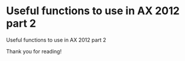 # Useful functions to use in AX 2012 part 2

Useful functions to use in AX 2012 part 2

<!--more-->

<script src="https://gist.github.com/Dynamics365/1ed910f5b0d3351557bd.js"></script>

Thank you for reading!

